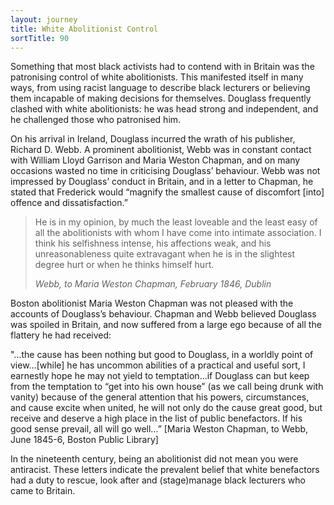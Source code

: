 ```yaml
---
layout: journey
title: White Abolitionist Control
sortTitle: 90
---
```


Something that most black activists had to contend with in Britain was the patronising control of white abolitionists. This manifested itself in many ways, from using racist language to describe black lecturers or believing them incapable of making decisions for themselves. Douglass frequently clashed with white abolitionists: he was head strong and independent, and he challenged those who patronised him.

On his arrival in Ireland, Douglass incurred the wrath of his publisher, Richard D. Webb. A prominent abolitionist, Webb was in constant contact with William Lloyd Garrison and Maria Weston Chapman, and on many occasions wasted no time in criticising Douglass’ behaviour. Webb was not impressed by Douglass’ conduct in Britain, and in a letter to Chapman, he stated that Frederick would “magnify the smallest cause of discomfort [into] offence and dissatisfaction.”

>He is in my opinion, by much the least loveable and the least easy of all the abolitionists with whom I have come into intimate association. I think his selfishness intense, his affections weak, and his unreasonableness quite extravagant when he is in the slightest degree hurt or when he thinks himself hurt.  
> <footer><cite>Webb, to Maria Weston Chapman, February 1846, Dublin</cite></footer>

Boston abolitionist Maria Weston Chapman was not pleased with the accounts of Douglass’s behaviour. Chapman and Webb believed Douglass was spoiled in Britain, and now suffered from a large ego because of all the flattery he had received:

"...the cause has been nothing but good to Douglass, in a worldly point of view…[while] he has uncommon abilities of a practical and useful sort, I earnestly hope he may not yield to temptation…if Douglass can but keep from the temptation to “get into his own house” (as we call being drunk with vanity) because of the general attention that his powers, circumstances, and cause excite when united, he will not only do the cause great good, but receive and deserve a high place in the list of public benefactors. If his good sense prevail, all will go well…” [Maria Weston Chapman, to Webb, June 1845-6, Boston Public Library]

In the nineteenth century, being an abolitionist did not mean you were antiracist. These letters indicate the prevalent belief that white benefactors had a duty to rescue, look after and (stage)manage black lecturers who came to Britain.
